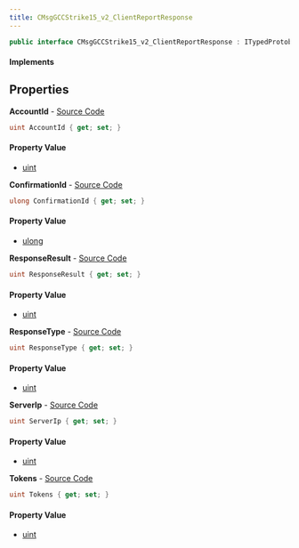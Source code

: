 ```yaml
---
title: CMsgGCCStrike15_v2_ClientReportResponse
---
```


```csharp
public interface CMsgGCCStrike15_v2_ClientReportResponse : ITypedProtobuf<CMsgGCCStrike15_v2_ClientReportResponse>, INativeHandle
```

#### Implements

## Properties

**AccountId** - [Source Code](https://github.com/swiftly-solution/swiftlys2/blob/main/managed/src/SwiftlyS2.Generated/Protobufs/Interfaces/CMsgGCCStrike15_v2_ClientReportResponse.cs#L16)

```csharp
uint AccountId { get; set; }
```

#### Property Value

- [uint](https://learn.microsoft.com/dotnet/api/system.uint32)

**ConfirmationId** - [Source Code](https://github.com/swiftly-solution/swiftlys2/blob/main/managed/src/SwiftlyS2.Generated/Protobufs/Interfaces/CMsgGCCStrike15_v2_ClientReportResponse.cs#L13)

```csharp
ulong ConfirmationId { get; set; }
```

#### Property Value

- [ulong](https://learn.microsoft.com/dotnet/api/system.uint64)

**ResponseResult** - [Source Code](https://github.com/swiftly-solution/swiftlys2/blob/main/managed/src/SwiftlyS2.Generated/Protobufs/Interfaces/CMsgGCCStrike15_v2_ClientReportResponse.cs#L25)

```csharp
uint ResponseResult { get; set; }
```

#### Property Value

- [uint](https://learn.microsoft.com/dotnet/api/system.uint32)

**ResponseType** - [Source Code](https://github.com/swiftly-solution/swiftlys2/blob/main/managed/src/SwiftlyS2.Generated/Protobufs/Interfaces/CMsgGCCStrike15_v2_ClientReportResponse.cs#L22)

```csharp
uint ResponseType { get; set; }
```

#### Property Value

- [uint](https://learn.microsoft.com/dotnet/api/system.uint32)

**ServerIp** - [Source Code](https://github.com/swiftly-solution/swiftlys2/blob/main/managed/src/SwiftlyS2.Generated/Protobufs/Interfaces/CMsgGCCStrike15_v2_ClientReportResponse.cs#L19)

```csharp
uint ServerIp { get; set; }
```

#### Property Value

- [uint](https://learn.microsoft.com/dotnet/api/system.uint32)

**Tokens** - [Source Code](https://github.com/swiftly-solution/swiftlys2/blob/main/managed/src/SwiftlyS2.Generated/Protobufs/Interfaces/CMsgGCCStrike15_v2_ClientReportResponse.cs#L28)

```csharp
uint Tokens { get; set; }
```

#### Property Value

- [uint](https://learn.microsoft.com/dotnet/api/system.uint32)

